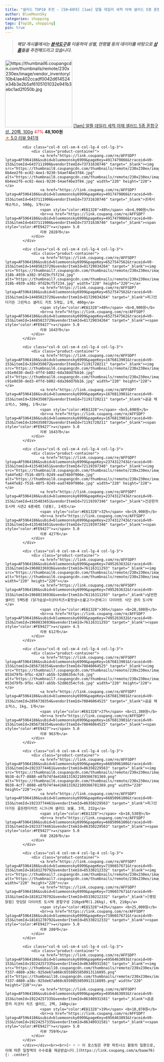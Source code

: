 ```yaml
---
title: "샐러드 TOP10 추천 - [50~60대] [1am] 알뜰 데일리 세척 야채 샐러드 5종 혼합구성, 20팩, 100g"
author: BlueMoonSky
categories: shopping
tags: [Top10, shopping]
pin: true
---
```


> ##### 해당 게시물에서는 [**분석도구**](https://itemscout.io/)를 이용하여 **성별**, **연령별** 등의 데이터를 바탕으로 [**상품**](https://link.coupang.com/a/baae76)들을 추천해드리고 있습니다.
<div class="container"><div class="row">
            <div class="col-6 col-sm-4 col-lg-4 col-lg-3">
                <div class="product-container">
                    <a href="https://link.coupang.com/re/AFFSDP?lptag=AF5964186&subid=bluemoonsky6999&pageKey=1301782565&traceid=V0-153&itemId=2315643503&vendorItemId=70312370300" target="_blank"><img src="https://thumbnail6.coupangcdn.com/thumbnails/remote/230x230ex/image/vendor_inventory/10b4/ae402ccadf0042d614524e34b3e2b5af6105101032e941b3ebc1ad2f050b.jpg" alt="https://thumbnail6.coupangcdn.com/thumbnails/remote/230x230ex/image/vendor_inventory/10b4/ae402ccadf0042d614524e34b3e2b5af6105101032e941b3ebc1ad2f050b.jpg" width="220" height="220"></a>
                    <a href="https://link.coupang.com/re/AFFSDP?lptag=AF5964186&subid=bluemoonsky6999&pageKey=1301782565&traceid=V0-153&itemId=2315643503&vendorItemId=70312370300" target="_blank">[1am] 알뜰 데일리 세척 야채 샐러드 5종 혼합구성, 20팩, 100g</a>
                    <span style="color:#E61328">47%</span> <b>48,100원</b>
                    <br><a href="https://link.coupang.com/re/AFFSDP?lptag=AF5964186&subid=bluemoonsky6999&pageKey=1301782565&traceid=V0-153&itemId=2315643503&vendorItemId=70312370300" target="_blank"><span style="color:#FE9427">★</span> 5.0
                    리뷰 941개</a>
                </div>
            </div>
            
            <div class="col-6 col-sm-4 col-lg-4 col-lg-3">
                <div class="product-container">
                    <a href="https://link.coupang.com/re/AFFSDP?lptag=AF5964186&subid=bluemoonsky6999&pageKey=4917479866&traceid=V0-153&itemId=6437111906&vendorItemId=73731638746" target="_blank"><img src="https://thumbnail8.coupangcdn.com/thumbnails/remote/230x230ex/image/retail/images/158339793619359-6b4ee2f6-ec02-4ee1-9230-54aef4be3f84.jpg" alt="https://thumbnail8.coupangcdn.com/thumbnails/remote/230x230ex/image/retail/images/158339793619359-6b4ee2f6-ec02-4ee1-9230-54aef4be3f84.jpg" width="220" height="220"></a>
                    <a href="https://link.coupang.com/re/AFFSDP?lptag=AF5964186&subid=bluemoonsky6999&pageKey=4917479866&traceid=V0-153&itemId=6437111906&vendorItemId=73731638746" target="_blank">프레시 채소믹스, 500g, 1개</a>
                    <span style="color:#E61328">48%</span> <b>4,990원</b>
                    <br><a href="https://link.coupang.com/re/AFFSDP?lptag=AF5964186&subid=bluemoonsky6999&pageKey=4917479866&traceid=V0-153&itemId=6437111906&vendorItemId=73731638746" target="_blank"><span style="color:#FE9427">★</span> 5.0
                    리뷰 2828개</a>
                </div>
            </div>
            
            <div class="col-6 col-sm-4 col-lg-4 col-lg-3">
                <div class="product-container">
                    <a href="https://link.coupang.com/re/AFFSDP?lptag=AF5964186&subid=bluemoonsky6999&pageKey=6527547562&traceid=V0-153&itemId=14485823729&vendorItemId=81729034264" target="_blank"><img src="https://thumbnail7.coupangcdn.com/thumbnails/remote/230x230ex/image/retail/images/2022/05/12/14/7/bde6f5e9-318b-4939-a302-9fd29cf5f234.jpg" alt="https://thumbnail7.coupangcdn.com/thumbnails/remote/230x230ex/image/retail/images/2022/05/12/14/7/bde6f5e9-318b-4939-a302-9fd29cf5f234.jpg" width="220" height="220"></a>
                    <a href="https://link.coupang.com/re/AFFSDP?lptag=AF5964186&subid=bluemoonsky6999&pageKey=6527547562&traceid=V0-153&itemId=14485823729&vendorItemId=81729034264" target="_blank">피그인더가든 그린믹스 샐러드 키트 5개입, 1개, 400g</a>
                    <span style="color:#E61328">48%</span> <b>8,900원</b>
                    <br><a href="https://link.coupang.com/re/AFFSDP?lptag=AF5964186&subid=bluemoonsky6999&pageKey=6527547562&traceid=V0-153&itemId=14485823729&vendorItemId=81729034264" target="_blank"><span style="color:#FE9427">★</span> 5.0
                    리뷰 1643개</a>
                </div>
            </div>
            
            <div class="col-6 col-sm-4 col-lg-4 col-lg-3">
                <div class="product-container">
                    <a href="https://link.coupang.com/re/AFFSDP?lptag=AF5964186&subid=bluemoonsky6999&pageKey=1676813901&traceid=V0-153&itemId=3204350872&vendorItemId=71191720211" target="_blank"><img src="https://thumbnail6.coupangcdn.com/thumbnails/remote/230x230ex/image/retail/images/363091806883775-c91e0d30-ded3-4ffd-b802-6da38dd7bb16.jpg" alt="https://thumbnail6.coupangcdn.com/thumbnails/remote/230x230ex/image/retail/images/363091806883775-c91e0d30-ded3-4ffd-b802-6da38dd7bb16.jpg" width="220" height="220"></a>
                    <a href="https://link.coupang.com/re/AFFSDP?lptag=AF5964186&subid=bluemoonsky6999&pageKey=1676813901&traceid=V0-153&itemId=3204350872&vendorItemId=71191720211" target="_blank">곰곰 채소믹스, 500g, 1개</a>
                    <span style="color:#E61328"></span> <b>5,690원</b>
                    <br><a href="https://link.coupang.com/re/AFFSDP?lptag=AF5964186&subid=bluemoonsky6999&pageKey=1676813901&traceid=V0-153&itemId=3204350872&vendorItemId=71191720211" target="_blank"><span style="color:#FE9427">★</span> 5.0
                    리뷰 1643개</a>
                </div>
            </div>
            
            <div class="col-6 col-sm-4 col-lg-4 col-lg-3">
                <div class="product-container">
                    <a href="https://link.coupang.com/re/AFFSDP?lptag=AF5964186&subid=bluemoonsky6999&pageKey=2374312743&traceid=V0-153&itemId=4135483451&vendorItemId=72119397346" target="_blank"><img src="https://thumbnail8.coupangcdn.com/thumbnails/remote/230x230ex/image/retail/images/6063201948097286-fa44fe82-f516-48f5-9249-ead74b9f906e.jpg" alt="https://thumbnail8.coupangcdn.com/thumbnails/remote/230x230ex/image/retail/images/6063201948097286-fa44fe82-f516-48f5-9249-ead74b9f906e.jpg" width="220" height="220"></a>
                    <a href="https://link.coupang.com/re/AFFSDP?lptag=AF5964186&subid=bluemoonsky6999&pageKey=2374312743&traceid=V0-153&itemId=4135483451&vendorItemId=72119397346" target="_blank">건강한끼 도시락 시즌2 6종세트 (냉동), 1세트</a>
                    <span style="color:#E61328">32%</span> <b>19,900원</b>
                    <br><a href="https://link.coupang.com/re/AFFSDP?lptag=AF5964186&subid=bluemoonsky6999&pageKey=2374312743&traceid=V0-153&itemId=4135483451&vendorItemId=72119397346" target="_blank"><span style="color:#FE9427">★</span> 5.0
                    리뷰 427개</a>
                </div>
            </div>
            
            <div class="col-6 col-sm-4 col-lg-4 col-lg-3">
                <div class="product-container">
                    <a href="https://link.coupang.com/re/AFFSDP?lptag=AF5964186&subid=bluemoonsky6999&pageKey=7495263632&traceid=V0-153&itemId=19608336936&vendorItemId=76116311293" target="_blank"><img src="https://thumbnail6.coupangcdn.com/thumbnails/remote/230x230ex/image/vendor_inventory/08c3/a4c18689e1c5c6e6fa150c3de7c026c71a52966fb04edfb63d62c9eb8305.jpg" alt="https://thumbnail6.coupangcdn.com/thumbnails/remote/230x230ex/image/vendor_inventory/08c3/a4c18689e1c5c6e6fa150c3de7c026c71a52966fb04edfb63d62c9eb8305.jpg" width="220" height="220"></a>
                    <a href="https://link.coupang.com/re/AFFSDP?lptag=AF5964186&subid=bluemoonsky6999&pageKey=7495263632&traceid=V0-153&itemId=19608336936&vendorItemId=76116311293" target="_blank">날씬한샐러드 5팩5종 (닭가슴살+리코타치즈+꽃맛살+소불고기+콘에그) 다이어트 식단 관리 도시락</a>
                    <span style="color:#E61328">36%</span> <b>28,500원</b>
                    <br><a href="https://link.coupang.com/re/AFFSDP?lptag=AF5964186&subid=bluemoonsky6999&pageKey=7495263632&traceid=V0-153&itemId=19608336936&vendorItemId=76116311293" target="_blank"><span style="color:#FE9427">★</span> 4.5
                    리뷰 612개</a>
                </div>
            </div>
            
            <div class="col-6 col-sm-4 col-lg-4 col-lg-3">
                <div class="product-container">
                    <a href="https://link.coupang.com/re/AFFSDP?lptag=AF5964186&subid=bluemoonsky6999&pageKey=1676813901&traceid=V0-153&itemId=2856738354&vendorItemId=70846064525" target="_blank"><img src="https://thumbnail7.coupangcdn.com/thumbnails/remote/230x230ex/image/retail/images/502044549733274-053d79fb-9fbc-4287-ab5b-52d86354cfc6.jpg" alt="https://thumbnail7.coupangcdn.com/thumbnails/remote/230x230ex/image/retail/images/502044549733274-053d79fb-9fbc-4287-ab5b-52d86354cfc6.jpg" width="220" height="220"></a>
                    <a href="https://link.coupang.com/re/AFFSDP?lptag=AF5964186&subid=bluemoonsky6999&pageKey=1676813901&traceid=V0-153&itemId=2856738354&vendorItemId=70846064525" target="_blank">곰곰 채소믹스, 1kg, 1개</a>
                    <span style="color:#E61328">27%</span> <b>11,380원</b>
                    <br><a href="https://link.coupang.com/re/AFFSDP?lptag=AF5964186&subid=bluemoonsky6999&pageKey=1676813901&traceid=V0-153&itemId=2856738354&vendorItemId=70846064525" target="_blank"><span style="color:#FE9427">★</span> 5.0
                    리뷰 963개</a>
                </div>
            </div>
            
            <div class="col-6 col-sm-4 col-lg-4 col-lg-3">
                <div class="product-container">
                    <a href="https://link.coupang.com/re/AFFSDP?lptag=AF5964186&subid=bluemoonsky6999&pageKey=6685096100&traceid=V0-153&itemId=19233774461&vendorItemId=86350229563" target="_blank"><img src="https://thumbnail6.coupangcdn.com/thumbnails/remote/230x230ex/image/retail/images/91def151-9b38-4cf7-8888-e8fb74f4e4168131922109366781369.png" alt="https://thumbnail6.coupangcdn.com/thumbnails/remote/230x230ex/image/retail/images/91def151-9b38-4cf7-8888-e8fb74f4e4168131922109366781369.png" width="220" height="220"></a>
                    <a href="https://link.coupang.com/re/AFFSDP?lptag=AF5964186&subid=bluemoonsky6999&pageKey=6685096100&traceid=V0-153&itemId=19233774461&vendorItemId=86350229563" target="_blank">피그인더가든 골든텐더치킨 시그니쳐 샐러드 보울, 3개, 232g</a>
                    <span style="color:#E61328"></span> <b>18,530원</b>
                    <br><a href="https://link.coupang.com/re/AFFSDP?lptag=AF5964186&subid=bluemoonsky6999&pageKey=6685096100&traceid=V0-153&itemId=19233774461&vendorItemId=86350229563" target="_blank"><span style="color:#FE9427">★</span> 5.0
                    리뷰 2828개</a>
                </div>
            </div>
            
            <div class="col-6 col-sm-4 col-lg-4 col-lg-3">
                <div class="product-container">
                    <a href="https://link.coupang.com/re/AFFSDP?lptag=AF5964186&subid=bluemoonsky6999&pageKey=7196657671&traceid=V0-153&itemId=18181270792&vendorItemId=85330212332" target="_blank"><img src="https://thumbnail7.coupangcdn.com/thumbnails/remote/230x230ex/image/vendor_inventory/f47d/e01c8d099a20720d5b550f78e8b1d8e5fb6a2dd4195d5d53eb1a4c5361f9.jpg" alt="https://thumbnail7.coupangcdn.com/thumbnails/remote/230x230ex/image/vendor_inventory/f47d/e01c8d099a20720d5b550f78e8b1d8e5fb6a2dd4195d5d53eb1a4c5361f9.jpg" width="220" height="220"></a>
                    <a href="https://link.coupang.com/re/AFFSDP?lptag=AF5964186&subid=bluemoonsky6999&pageKey=7196657671&traceid=V0-153&itemId=18181270792&vendorItemId=85330212332" target="_blank">[랭킹닭컴] 맛있닭 다이어트 도시락 혼합구성 210gx6팩(1.26kg), 6개, 210g</a>
                    <span style="color:#E61328">43%</span> <b>25,000원</b>
                    <br><a href="https://link.coupang.com/re/AFFSDP?lptag=AF5964186&subid=bluemoonsky6999&pageKey=7196657671&traceid=V0-153&itemId=18181270792&vendorItemId=85330212332" target="_blank"><span style="color:#FE9427">★</span> 5.0
                    리뷰 280개</a>
                </div>
            </div>
            
            <div class="col-6 col-sm-4 col-lg-4 col-lg-3">
                <div class="product-container">
                    <a href="https://link.coupang.com/re/AFFSDP?lptag=AF5964186&subid=bluemoonsky6999&pageKey=6956463893&traceid=V0-153&itemId=19224257335&vendorItemId=86340931581" target="_blank"><img src="https://thumbnail10.coupangcdn.com/thumbnails/remote/230x230ex/image/retail/images/b0e130c3-f337-4880-a38c-925de67a868c6550855050913116895.png" alt="https://thumbnail10.coupangcdn.com/thumbnails/remote/230x230ex/image/retail/images/b0e130c3-f337-4880-a38c-925de67a868c6550855050913116895.png" width="220" height="220"></a>
                    <a href="https://link.coupang.com/re/AFFSDP?lptag=AF5964186&subid=bluemoonsky6999&pageKey=6956463893&traceid=V0-153&itemId=19224257335&vendorItemId=86340931581" target="_blank">곰곰 한끼 리코타 치즈 샐러드, 2팩, 240g</a>
                    <span style="color:#E61328">19%</span> <b>10,870원</b>
                    <br><a href="https://link.coupang.com/re/AFFSDP?lptag=AF5964186&subid=bluemoonsky6999&pageKey=6956463893&traceid=V0-153&itemId=19224257335&vendorItemId=86340931581" target="_blank"><span style="color:#FE9427">★</span> 5.0
                    리뷰 759개</a>
                </div>
            </div>
            </div></div><br><br>[💦 💦 💦 이 포스팅은 쿠팡 파트너스 활동의 일환으로, 이에 따른 일정액의 수수료를 제공받습니다.](https://link.coupang.com/a/baae76){: .center}